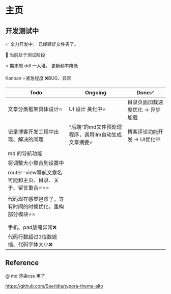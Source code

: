 # 主页

## 开发测试中

✅ 全力开发中， 已经建好文件夹了。

🧩 当前处于测试阶段

⭐ 期末周 ddl 一大堆， 更新频率降低

Kanban ⭐紧急程度 ❌BUG、异常

| Todo                                                    | Ongoing          | Done✅                           |
| ------------------------------------------------------- | ---------------- | -------------------------------- |
| 文章分类框架具体设计⭐                                    | UI 设计 美化中⭐ | 目录页面加载速度优化 → 异步加载 |
| 记录博客开发工程中出现、解决的问题                      |   “后端”的md文件预处理程序，调用llm自动生成文章摘要⭐| 博客评论功能开发 → UI优化中     |
| md 的导航功能                                           |                  |                                  |
| 将调整大小整合到设置中                                           |                  |                                  |
| router-view导航文章名可能和主页、目录、关于、留言重合⭐⭐⭐ |                  |                                  |
| 代码现在感觉包浆了，等有时间的时候优化，重构部分模块⭐⭐ |                  |                                  |
|                                                      |                  |                                  |
| 手机、pad放缩异常❌ |                  |                                  |
| 代码行数超过3位数遮挡、代码字体大小❌ |                  |                                  |

## Reference

@ md 渲染css 用了

https://github.com/Seeridia/typora-theme-alto
